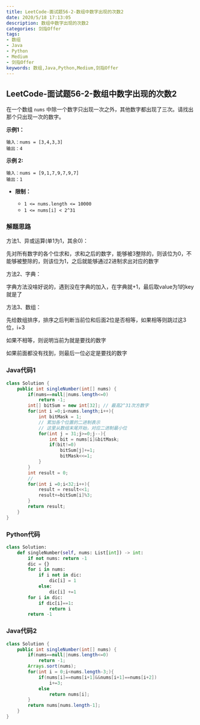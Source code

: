```yaml
---
title: LeetCode-面试题56-2-数组中数字出现的次数2
date: 2020/5/18 17:13:05
description: 数组中数字出现的次数2
categories: 剑指Offer
tags:
- 数组
- Java
- Python
- Medium
- 剑指Offer
keywords: 数组,Java,Python,Medium,剑指Offer
---
```


## LeetCode-面试题56-2-数组中数字出现的次数2

在一个数组 `nums` 中除一个数字只出现一次之外，其他数字都出现了三次。请找出那个只出现一次的数字。

 <!--more-->

**示例1：**

```
输入：nums = [3,4,3,3]
输出：4
```

**示例 2:**

```
输入：nums = [9,1,7,9,7,9,7]
输出：1
```

- **限制：**

  - `1 <= nums.length <= 10000`
  - `1 <= nums[i] < 2^31`

### 解题思路

方法1、异或运算(单1为1，其余0)：

先对所有数字的各个位求和，求和之后的数字，能够被3整除的，则该位为0，不能够被整除的，则该位为1，之后就能够通过2进制求出对应的数字

方法2、字典：

字典方法没啥好说的，遇到没在字典的加入，在字典就+1，最后取value为1的key就是了

方法3、数组：

先给数组排序，排序之后判断当前位和后面2位是否相等，如果相等则跳过这3位，i+3

如果不相等，则说明当前为就是要找的数字

如果前面都没有找到，则最后一位必定是要找的数字

### Java代码1

```java
class Solution {
    public int singleNumber(int[] nums) {
        if(nums==null||nums.length<=0)
            return -1;
        int[] bitSum = new int[32]; // 最高2^31次方数字
        for(int i =0;i<nums.length;i++){
            int bitMask = 1;
            // 累加各个位置的二进制表示
            // 这里从数组末尾开始，对应二进制最小位
            for(int j = 31;j>=0;j--){
                int bit = nums[i]&bitMask;
                if(bit!=0)
                    bitSum[j]+=1;
                    bitMask<<=1;
            }
        }
        int result = 0;
        // 
        for(int i =0;i<32;i++){
            result = result<<1;
            result+=bitSum[i]%3;
        }
        return result;
    }
}
```

### Python代码

```python
class Solution:
    def singleNumber(self, nums: List[int]) -> int:
        if not nums: return -1
        dic = {}
        for i in nums:
            if i not in dic:
                dic[i] = 1
            else:
                dic[i] +=1
        for i in dic:
            if dic[i]==1:
                return i
        return -1
```

### Java代码2

```java
class Solution {
    public int singleNumber(int[] nums) {
        if(nums==null||nums.length<=0)
            return -1;
        Arrays.sort(nums);
        for(int i = 0;i<nums.length-3;){
            if(nums[i]==nums[i+1]&&nums[i+1]==nums[i+2])
                i+=3;
            else
                return nums[i];
        }
        return nums[nums.length-1];
    }
}
```